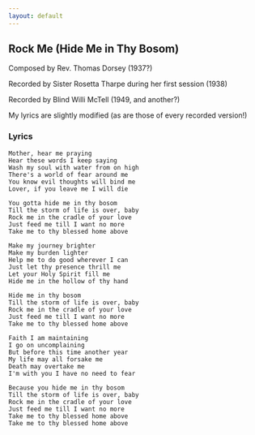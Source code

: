 ```yaml
---
layout: default
---
```


Rock Me (Hide Me in Thy Bosom)
------------------------------

Composed by Rev. Thomas Dorsey (1937?)

Recorded by Sister Rosetta Tharpe during her first session (1938)

Recorded by Blind Willi McTell (1949, and another?)

My lyrics are slightly modified (as are those of every recorded version!)

### Lyrics

    Mother, hear me praying
    Hear these words I keep saying
    Wash my soul with water from on high
    There's a world of fear around me
    You know evil thoughts will bind me
    Lover, if you leave me I will die

    You gotta hide me in thy bosom
    Till the storm of life is over, baby
    Rock me in the cradle of your love
    Just feed me till I want no more
    Take me to thy blessed home above

    Make my journey brighter
    Make my burden lighter
    Help me to do good wherever I can
    Just let thy presence thrill me
    Let your Holy Spirit fill me
    Hide me in the hollow of thy hand

    Hide me in thy bosom
    Till the storm of life is over, baby
    Rock me in the cradle of your love
    Just feed me till I want no more
    Take me to thy blessed home above

    Faith I am maintaining
    I go on uncomplaining
    But before this time another year
    My life may all forsake me
    Death may overtake me
    I'm with you I have no need to fear

    Because you hide me in thy bosom
    Till the storm of life is over, baby
    Rock me in the cradle of your love
    Just feed me till I want no more
    Take me to thy blessed home above
    Take me to thy blessed home above

